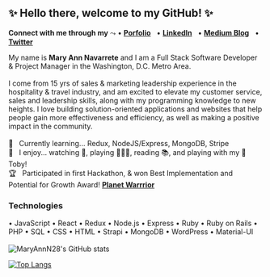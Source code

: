 ## ✨ Hello there, welcome to my GitHub! ✨


**Connect with me through my** ⤳ • [**Porfolio**](http://www.maryannnav.com) &nbsp; 
• [**LinkedIn**](https://www.linkedin.com/in/maryannnavarrete/) &nbsp; 
• [**Medium Blog**](https://maryann-navarrete.medium.com/) &nbsp; 
• [**Twitter**](https://twitter.com/MaryAnnN28) &nbsp; 
<br/>

My name is **Mary Ann Navarrete** and I am a Full Stack Software Developer & Project Manager in the Washington, D.C. Metro Area. 
<br/>
<br/>
I come from 15 yrs of sales & marketing leadership experience in the hospitality & travel industry, and am excited to elevate my customer service, sales and leadership skills, along with my programming knowledge to new heights. I love building solution-oriented applications and websites that help people gain more effectiveness and efficiency, as well as making a positive impact in the community. 
<br/><br/>
🌱 &nbsp; Currently learning... Redux, NodeJS/Express, MongoDB, Stripe<br />
🥳 &nbsp; I enjoy... watching 🏀, playing 🏌🏻‍♀️, reading 📚, and playing with my 🐶 Toby! <br />
🏆 &nbsp; Participated in first Hackathon, & won Best Implementation and Potential for Growth Award! [**Planet Warrrior**](https://planetwarriors.netlify.app/)
<br/>

### **Technologies**
•  JavaScript
•  React 
•  Redux
•  Node.js
•  Express
•  Ruby
•  Ruby on Rails
•  PHP
•  SQL
•  CSS
•  HTML
•  Strapi
•  MongoDB
•  WordPress
•  Material-UI
<br /><br/>
![MaryAnnN28's GitHub stats](https://github-readme-stats.vercel.app/api?username=maryannn28&show_icons=true&theme=tokyonight)

[![Top Langs](https://github-readme-stats.vercel.app/api/top-langs/?username=maryannn28&layout=compact&show_icons=true&theme=tokyonight)](https://github.com/maryannn28/github-readme-stats)








